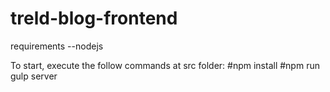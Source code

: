 # treld-blog-frontend

requirements
  --nodejs
  
To start, execute the follow commands at src folder:
  #npm install
  #npm run gulp server
  
